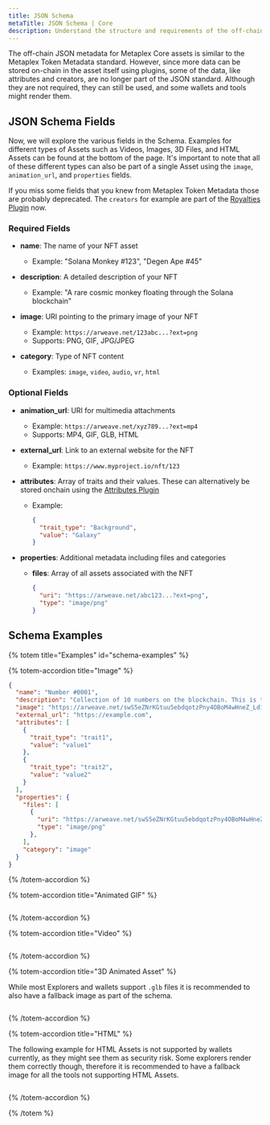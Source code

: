 ```yaml
---
title: JSON Schema
metaTitle: JSON Schema | Core
description: Understand the structure and requirements of the off-chain JSON schema for Metaplex Core assets.
---
```


The off-chain JSON metadata for Metaplex Core assets is similar to the Metaplex Token Metadata standard. However, since more data can be stored on-chain in the asset itself using plugins, some of the data, like attributes and creators, are no longer part of the JSON standard. Although they are not required, they can still be used, and some wallets and tools might render them.

## JSON Schema Fields

Now, we will explore the various fields in the Schema. Examples for different types of Assets such as Videos, Images, 3D Files, and HTML Assets can be found at the bottom of the page. It's important to note that all of these different types can also be part of a single Asset using the `image`, `animation_url`, and `properties` fields.

If you miss some fields that you knew from Metaplex Token Metadata those are probably deprecated. The `creators` for example are part of the [Royalties Plugin](core/plugins/royalties) now.

### Required Fields

- **name**: The name of your NFT asset
  - Example: "Solana Monkey #123", "Degen Ape #45"
  
- **description**: A detailed description of your NFT
  - Example: "A rare cosmic monkey floating through the Solana blockchain"

- **image**: URI pointing to the primary image of your NFT
  - Example: `https://arweave.net/123abc...?ext=png`
  - Supports: PNG, GIF, JPG/JPEG

- **category**: Type of NFT content
    - Examples: `image`, `video`, `audio`, `vr`, `html`

### Optional Fields
  
- **animation_url**: URI for multimedia attachments
  - Example: `https://arweave.net/xyz789...?ext=mp4`
  - Supports: MP4, GIF, GLB, HTML

- **external_url**: Link to an external website for the NFT
  - Example: `https://www.myproject.io/nft/123`

- **attributes**: Array of traits and their values. These can alternatively be stored onchain using the [Attributes Plugin](plugins/attributes)
  - Example:
    ```json
    {
      "trait_type": "Background",
      "value": "Galaxy"
    }
    ```

- **properties**: Additional metadata including files and categories
  - **files**: Array of all assets associated with the NFT
    ```json
    {
      "uri": "https://arweave.net/abc123...?ext=png",
      "type": "image/png"
    }
    ```

## Schema Examples

{% totem title="Examples" id="schema-examples" %}

{% totem-accordion title="Image" %}

```json
{
  "name": "Number #0001",
  "description": "Collection of 10 numbers on the blockchain. This is the number 1/10.",
  "image": "https://arweave.net/swS5eZNrKGtuu5ebdqotzPny4OBoM4wHneZ_Ld17ZU8?ext=png",
  "external_url": "https://example.com",
  "attributes": [
    {
      "trait_type": "trait1",
      "value": "value1"
    },
    {
      "trait_type": "trait2",
      "value": "value2"
    }
  ],
  "properties": {
    "files": [
      {
        "uri": "https://arweave.net/swS5eZNrKGtuu5ebdqotzPny4OBoM4wHneZ_Ld17ZU8?ext=png",
        "type": "image/png"
      },
    ],
    "category": "image"
  }
}
```

{% /totem-accordion  %}

{% totem-accordion title="Animated GIF" %}

```json

```

{% /totem-accordion  %}

{% totem-accordion title="Video" %}

```json

```

{% /totem-accordion  %}

{% totem-accordion title="3D Animated Asset" %}

While most Explorers and wallets support `.glb` files it is recommended to also have a fallback image as part of the schema.

```json

```

{% /totem-accordion  %}

{% totem-accordion title="HTML" %}

The following example for HTML Assets is not supported by wallets currently, as they might see them as security risk. Some explorers render them correctly though, therefore it is recommended to have a fallback image for all the tools not supporting HTML Assets.

```json

```

{% /totem-accordion  %}

{% /totem %}
